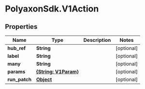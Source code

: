 # PolyaxonSdk.V1Action

## Properties

Name | Type | Description | Notes
------------ | ------------- | ------------- | -------------
**hub_ref** | **String** |  | [optional] 
**label** | **String** |  | [optional] 
**many** | **String** |  | [optional] 
**params** | [**{String: V1Param}**](V1Param.md) |  | [optional] 
**run_patch** | [**Object**](.md) |  | [optional] 


